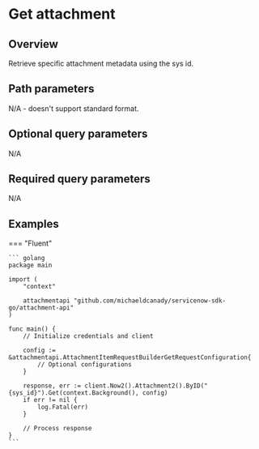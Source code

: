 # Get attachment

## Overview

Retrieve specific attachment metadata using the sys id.

## Path parameters

N/A - doesn't support standard format.

## Optional query parameters

N/A

## Required query parameters

N/A

## Examples

=== "Fluent"

    ``` golang
    package main

    import (
        "context"

        attachmentapi "github.com/michaeldcanady/servicenow-sdk-go/attachment-api"
    )

    func main() {
        // Initialize credentials and client

        config := &attachmentapi.AttachmentItemRequestBuilderGetRequestConfiguration{
            // Optional configurations
        }

        response, err := client.Now2().Attachment2().ByID("{sys_id}").Get(context.Background(), config)
        if err != nil {
            log.Fatal(err)
        }

        // Process response
    }
    ```
